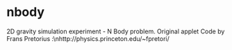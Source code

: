 # nbody
2D gravity simulation experiment - N Body problem.
Original applet Code by Frans Pretorius :\nhttp://physics.princeton.edu/~fpretori/

